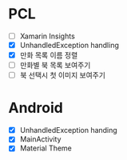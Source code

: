 # PCL
- [ ] Xamarin Insights
- [x] UnhandledException handling
- [x] 만화 목록 이름 정렬
- [ ] 만화별 북 목록 보여주기
- [ ] 북 선택시 첫 이미지 보여주기

# Android
- [x] UnhandledException handing
- [x] MainActivity
- [x] Material Theme
